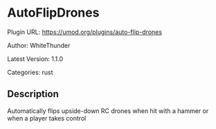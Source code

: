# AutoFlipDrones

Plugin URL: https://umod.org/plugins/auto-flip-drones

Author: WhiteThunder

Latest Version: 1.1.0

Categories: rust

## Description

Automatically flips upside-down RC drones when hit with a hammer or when a player takes control
